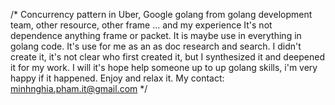 /*
Concurrency pattern in Uber, Google golang from golang development team, other resource, other frame ... and my experience
It's not dependence anything frame or packet.
It is maybe use in everything in golang code.
It's use for me as an as doc research and search.
I didn't create it, it's not clear who first created it, but I synthesized it and deepened it for my work.
I will it's hope help someone up to up golang skills, i'm very happy if it happened.
Enjoy and relax it.
My contact: minhnghia.pham.it@gmail.com
*/
